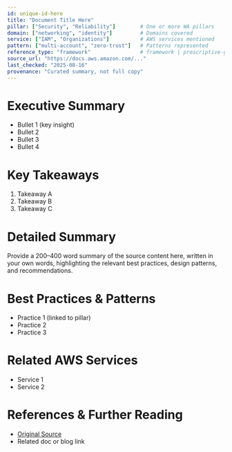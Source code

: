 ```yaml
---
id: unique-id-here
title: "Document Title Here"
pillar: ["Security", "Reliability"]        # One or more WA pillars
domain: ["networking", "identity"]         # Domains covered
service: ["IAM", "Organizations"]          # AWS services mentioned
pattern: ["multi-account", "zero-trust"]   # Patterns represented
reference_type: "framework"                # framework | prescriptive-guidance | solution | blog | whitepaper
source_url: "https://docs.aws.amazon.com/..."
last_checked: "2025-08-16"
provenance: "Curated summary, not full copy"
---
```


# Executive Summary
- Bullet 1 (key insight)
- Bullet 2
- Bullet 3
- Bullet 4

# Key Takeaways
1. Takeaway A
2. Takeaway B
3. Takeaway C

# Detailed Summary
Provide a 200–400 word summary of the source content here, written in your own words, highlighting the relevant best practices, design patterns, and recommendations.

# Best Practices & Patterns
- Practice 1 (linked to pillar)
- Practice 2
- Practice 3

# Related AWS Services
- Service 1
- Service 2

# References & Further Reading
- [Original Source]({{source_url}})
- Related doc or blog link
